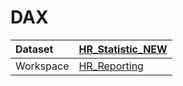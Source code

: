 



# DAX

|Dataset|[HR_Statistic_NEW](./../HR_Statistic_NEW.md)|
| :--- | :--- |
|Workspace|[HR_Reporting](../../Workspaces/HR_Reporting.md)|
